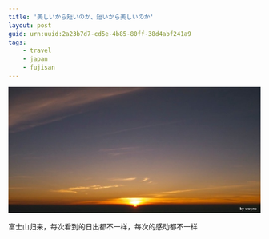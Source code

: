 ```yaml
---
title: '美しいから短いのか、短いから美しいのか'
layout: post
guid: urn:uuid:2a23b7d7-cd5e-4b85-80ff-38d4abf241a9
tags:
    - travel
    - japan
    - fujisan
---
```


<span class="image-800">![Sunrise](/media/files/2010/08/17/sunrise.jpg)</span>

富士山归来，每次看到的日出都不一样，每次的感动都不一样

